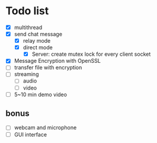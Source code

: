 # Todo list

- [x] multithread
- [x] send chat message
    - [x] relay mode
    - [x] direct mode
        - [x] Server: create mutex lock for every client socket
- [x] Message Encryption with OpenSSL
- [ ] transfer file with encryption
- [ ] streaming
    - [ ] audio
    - [ ] video
- [ ] 5~10 min demo video

## bonus

- [ ] webcam and microphone
- [ ] GUI interface
